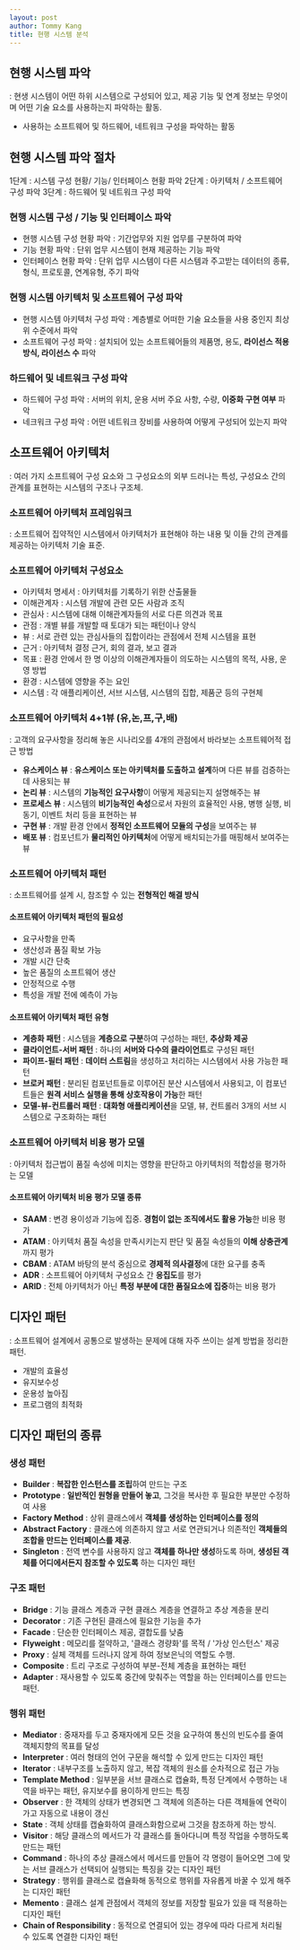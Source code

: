 ```yaml
---
layout: post
author: Tommy Kang
title: 현행 시스템 분석
---
```


## 현행 시스템 파악
: 현생 시스템이 어떤 하위 시스템으로 구성되어 있고, 제공 기능 및 연계 정보는 무엇이며 어떤 기술 요소를 사용하는지 파악하는 활동.
- 사용하는 소프트웨어 및 하드웨어, 네트워크 구성을 파악하는 활동

## 현행 시스템 파악 절차
1단계 : 시스템 구성 현황/ 기능/ 인터페이스 현황 파악
2단계 : 아키텍처 / 소프트웨어 구성 파악
3단계 : 하드웨어 및 네트워크 구성 파악

### 현행 시스템 구성 / 기능 및 인터페이스 파악
- 현행 시스템 구성 현황 파악 : 기간업무와 지원 업무를 구분하여 파악
- 기능 현황 파악 : 단위 업무 시스템이 현재 제공하는 기능 파악
- 인터페이스 현황 파악 : 단위 업무 시스템이 다른 시스템과 주고받는 데이터의 종류, 형식, 프로토콜, 연계유형, 주기 파악

### 현행 시스템 아키텍처 및 소프트웨어 구성 파악
- 현행 시스템 아키텍처 구성 파악 : 계층별로 어떠한 기술 요소들을 사용 중인지 최상위 수준에서 파악
- 소프트웨어 구성 파악 : 설치되어 있는 소프트웨어들의 제품명, 용도, **라이선스 적용 방식, 라이선스 수** 파악

### 하드웨어 및 네트워크 구성 파악
- 하드웨어 구성 파악 : 서버의 위치, 운용 서버 주요 사항, 수량, **이중화 구현 여부** 파악
- 네크워크 구성 파악 : 어떤 네트워크 장비를 사용하여 어떻게 구성되어 있는지 파악


## 소프트웨어 아키텍처
: 여러 가지 소프트웨어 구성 요소와 그 구성요소의 외부 드러나는 특성, 구성요소 간의 관계를 표현하는 시스템의 구조나 구조체.

### 소프트웨어 아키텍처 프레임워크
: 소프트웨어 집약적인 시스템에서 아키텍처가 표현해야 하는 내용 및 이들 간의 관계를 제공하는 아키텍처 기술 표준.

### 소프트웨어 아키텍처 구성요소
- 아키텍처 명세서 : 아키텍처를 기록하기 위한 산출물들
- 이해관계자 : 시스템 개발에 관련 모든 사람과 조직
- 관심사 : 시스템에 대해 이해관계자들의 서로 다른 의견과 목표
- 관점 : 개별 뷰를 개발할 때 토대가 되는 패턴이나 양식
- 뷰 : 서로 관련 있는 관심사들의 집합이라는 관점에서 전체 시스템을 표현
- 근거 : 아키텍처 결정 근거, 회의 결과, 보고 결과
- 목표 : 환경 안에서 한 명 이상의 이해관계자들이 의도하는 시스템의 목적, 사용, 운영 방법
- 환경 : 시스템에 영향을 주는 요인
- 시스템 : 각 애플리케이션, 서브 시스템, 시스템의 집합, 제품군 등의 구현체

### 소프트웨어 아키텍처 4+1뷰 (유,논,프,구,배)
: 고객의 요구사항을 정리해 놓은 시나리오를 4개의 관점에서 바라보는 소프트웨어적 접근 방법
- **유스케이스 뷰** : **유스케이스 또는 아키텍처를 도출하고 설계**하며 다른 뷰를 검증하는데 사용되는 뷰
- **논리 뷰** : 시스템의 **기능적인 요구사항**이 어떻게 제공되는지 설명해주는 뷰
- **프로세스 뷰** : 시스템의 **비기능적인 속성**으로서 자원의 효율적인 사용, 병행 실행, 비동기, 이벤트 처리 등을 표현하는 뷰
- **구현 뷰** : 개발 환경 안에서 **정적인 소프트웨어 모듈의 구성**을 보여주는 뷰
- **배포 뷰** : 컴포넌트가 **물리적인 아키텍처**에 어떻게 배치되는가를 매핑해서 보여주는 뷰

### 소프트웨어 아키텍처 패턴 
: 소프트웨어를 설계 시, 참조할 수 있는 **전형적인 해결 방식**

#### 소프트웨어 아키텍처 패턴의 필요성
- 요구사항을 만족
- 생산성과 품질 확보 가능
- 개발 시간 단축
- 높은 품질의 소프트웨어 생산
- 안정적으로 수행
- 특성을 개발 전에 예측이 가능

#### 소프트웨어 아키텍처 패턴 유형
- **계층화 패턴** : 시스템을 **계층으로 구분**하여 구성하는 패턴, **추상화 제공**
- **클라이언트-서버 패턴** : 하나의 **서버와 다수의 클라이언트**로 구성된 패턴
- **파이프-필터 패턴** : **데이터 스트림**을 생성하고 처리하는 시스템에서 사용 가능한 패턴 
- **브로커 패턴** : 분리된 컴포넌트들로 이루어진 분산 시스템에서 사용되고, 이 컴포넌트들은 **원격 서비스 실행을 통해 상호작용이 가능**한 패턴
- **모델-뷰-컨트롤러 패턴** : **대화형 애플리케이션**을 모델, 뷰, 컨트롤러 3개의 서브 시스템으로 구조화하는 패턴

### 소프트웨어 아키텍처 비용 평가 모델
: 아키텍처 접근법이 품질 속성에 미치는 영향을 판단하고 아키텍처의 적합성을 평가하는 모델

#### 소프트웨어 아키텍처 비용 평가 모델 종류
- **SAAM** : 변경 용이성과 기능에 집중. **경험이 없는 조직에서도 활용 가능**한 비용 평가
- **ATAM** : 아키텍처 품질 속성을 만족시키는지 판단 및 품질 속성들의 **이해 상충관계**까지 평가 
- **CBAM** : ATAM 바탕의 분석 중심으로 **경제적 의사결정**에 대한 요구를 충족
- **ADR** : 소프트웨어 아키텍처 구성요소 간 **응집도**를 평가
- **ARID** : 전체 아키텍처가 아닌 **특정 부분에 대한 품질요소에 집중**하는 비용 평가

## 디자인 패턴
: 소프트웨어 설계에서 공통으로 발생하는 문제에 대해 자주 쓰이는 설계 방법을 정리한 패턴.
- 개발의 효율성
- 유지보수성
- 운용성 높아짐
- 프로그램의 최적화

## 디자인 패턴의 종류

### 생성 패턴
- **Builder** : **복잡한 인스턴스를 조립**하여 만드는 구조
- **Prototype** : **일반적인 원형을 만들어 놓고**, 그것을 복사한 후 필요한 부분만 수정하여 사용
- **Factory Method** : 상위 클래스에서 **객체를 생성하는 인터페이스를 정의**
- **Abstract Factory** : 클래스에 의존하지 않고 서로 연관되거나 의존적인 **객체들의 조합을 만드는 인터페이스를 제공**.
- **Singleton** : 전역 변수를 사용하지 않고 **객체를 하나만 생성**하도록 하며, **생성된 객체를 어디에서든지 참조할 수 있도록** 하는 디자인 패턴

### 구조 패턴
- **Bridge** : 기능 클래스 계층과 구현 클래스 계층을 연결하고 추상 계층을 분리 
- **Decorator** : 기존 구현된 클래스에 필요한 기능을 추가
- **Facade** : 단순한 인터페이스 제공, 결합도를 낮춤 
- **Flyweight** : 메모리를 절약하고, '클래스 경량화'를 목적  / '가상 인스턴스' 제공
- **Proxy** : 실체 객체를 드러나지 않게 하여 정보은닉의 역할도 수행. 
- **Composite** : 트리 구조로 구성하여 부분-전체 계층을 표현하는 패턴
- **Adapter** : 재사용할 수 있도록 중간에 맞춰주는 역할을 하는 인터페이스를 만드는 패턴.

### 행위 패턴
- **Mediator** : 중재자를 두고 중재자에게 모든 것을 요구하여 통신의 빈도수를 줄여 객체지향의 목표를 달성 
- **Interpreter** : 여러 형태의 언어 구문을 해석할 수 있게 만드는 디자인 패턴 
- **Iterator** :  내부구조를 노출하지 않고, 복잡 객체의 원소를 순차적으로 접근 가능 
- **Template Method** : 일부분을 서브 클래스로 캡슐화, 특정 단계에서 수행하는 내역을 바꾸는 패턴, 유지보수를 용이하게 만드는 특징 
- **Observer** : 한 객체의 상태가 변경되면 그 객체에 의존하는 다른 객체들에 연락이 가고 자동으로 내용이 갱신
- **State** :  객체 상태를 캡슐화하여 클래스화함으로써 그것을 참조하게 하는 방식. 
- **Visitor** :  해당 클래스의 메서드가 각 클래스를 돌아다니며 특정 작업을 수행하도록 만드는 패턴 
- **Command** : 하나의 추상 클래스에서 메서드를 만들어 각 명령이 들어오면 그에 맞는 서브 클래스가 선택되어 실행되는 특징을 갖는 디자인 패턴 
- **Strategy** : 행위를 클래스로 캡슐화해 동적으로 행위를 자유롭게 바꿀 수 있게 해주는 디자인 패턴
- **Memento** : 클래스 설계 관점에서 객체의 정보를 저장할 필요가 있을 때 적용하는 디자인 패턴 
- **Chain of Responsibility** : 동적으로 연결되어 있는 경우에 따라 다르게 처리될 수 있도록 연결한 디자인 패턴 